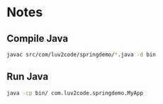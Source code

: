 # Notes

## Compile Java

```sh
javac src/com/luv2code/springdemo/*.java -d bin
```

## Run Java

```sh
java -cp bin/ com.luv2code.springdemo.MyApp
```
